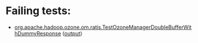 # Failing tests: 

 * [org.apache.hadoop.ozone.om.ratis.TestOzoneManagerDoubleBufferWithDummyResponse](hadoop-ozone/ozone-manager/org.apache.hadoop.ozone.om.ratis.TestOzoneManagerDoubleBufferWithDummyResponse.txt) ([output](hadoop-ozone/ozone-manager/org.apache.hadoop.ozone.om.ratis.TestOzoneManagerDoubleBufferWithDummyResponse-output.txt))
